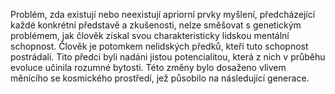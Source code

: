 Problém, zda existují nebo neexistují apriorní prvky myšlení, předcházející každé konkrétní představě a zkušenosti, nelze směšovat s genetickým problémem, jak člověk získal svou charakteristicky lidskou mentální schopnost.<break time="0.3s" /> Člověk je potomkem nelidských předků, kteří tuto schopnost postrádali. Tito předci byli nadáni jistou potencialitou, která z nich v průběhu evoluce učinila rozumné bytosti.<break time="0.4s" /> Této změny bylo dosaženo vlivem měnícího se kosmického prostředí, jež působilo na následující generace.
